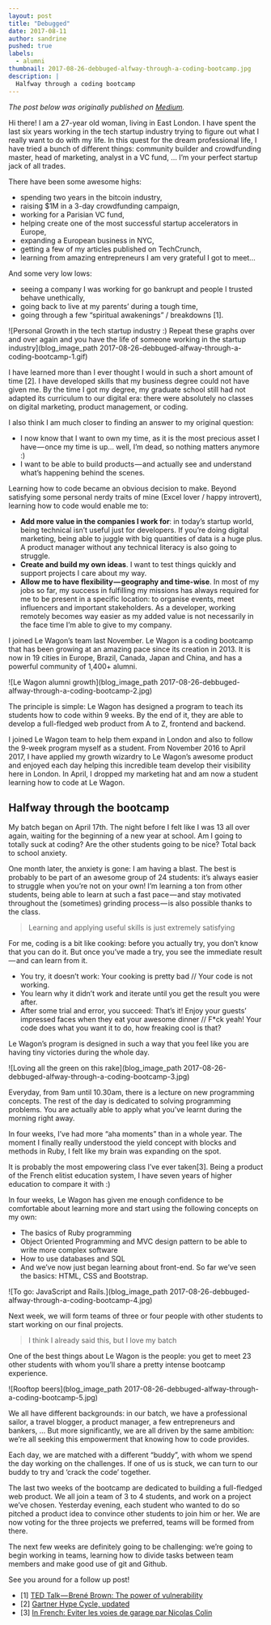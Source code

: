 ```yaml
---
layout: post
title: "Debugged"
date: 2017-08-11
author: sandrine
pushed: true
labels:
  - alumni
thumbnail: 2017-08-26-debbuged-alfway-through-a-coding-bootcamp.jpg
description: |
  Halfway through a coding bootcamp
---
```


*The post below was originally published on [Medium](https://medium.com/@SandrineAy/debugged-8c936a021353).*

Hi there! I am a 27-year old woman, living in East London. I have spent the last six years working in the tech startup industry trying to figure out what I really want to do with my life. In this quest for the dream professional life, I have tried a bunch of different things: community builder and crowdfunding master, head of marketing, analyst in a VC fund, … I’m your perfect startup jack of all trades.

There have been some awesome highs:

- spending two years in the bitcoin industry,
- raising $1M in a 3-day crowdfunding campaign,
- working for a Parisian VC fund,
- helping create one of the most successful startup accelerators in Europe,
- expanding a European business in NYC,
- getting a few of my articles published on TechCrunch,
- learning from amazing entrepreneurs I am very grateful I got to meet…

And some very low lows:

- seeing a company I was working for go bankrupt and people I trusted behave unethically,
- going back to live at my parents’ during a tough time,
- going through a few “spiritual awakenings” / breakdowns [1].

![Personal Growth in the tech startup industry :) Repeat these graphs over and over again and you have the life of someone working in the startup industry](blog_image_path 2017-08-26-debbuged-alfway-through-a-coding-bootcamp-1.gif)

I have learned more than I ever thought I would in such a short amount of time [2]. I have developed skills that my business degree could not have given me. By the time I got my degree, my graduate school still had not adapted its curriculum to our digital era: there were absolutely no classes on digital marketing, product management, or coding.

I also think I am much closer to finding an answer to my original question:

- I now know that I want to own my time, as it is the most precious asset I have — once my time is up… well, I’m dead, so nothing matters anymore :)
- I want to be able to build products — and actually see and understand what’s happening behind the scenes.

Learning how to code became an obvious decision to make. Beyond satisfying some personal nerdy traits of mine (Excel lover / happy introvert), learning how to code would enable me to:

- **Add more value in the companies I work for**: in today’s startup world, being technical isn’t useful just for developers. If you’re doing digital marketing, being able to juggle with big quantities of data is a huge plus. A product manager without any technical literacy is also going to struggle.
- **Create and build my own ideas**. I want to test things quickly and support projects I care about my way.
- **Allow me to have flexibility — geography and time-wise**. In most of my jobs so far, my success in fulfilling my missions has always required for me to be present in a specific location: to organise events, meet influencers and important stakeholders. As a developer, working remotely becomes way easier as my added value is not necessarily in the face time I’m able to give to my company.

I joined Le Wagon’s team last November. Le Wagon is a coding bootcamp that has been growing at an amazing pace since its creation in 2013. It is now in 19 cities in Europe, Brazil, Canada, Japan and China, and has a powerful community of 1,400+ alumni.

![Le Wagon alumni growth](blog_image_path 2017-08-26-debbuged-alfway-through-a-coding-bootcamp-2.jpg)

The principle is simple: Le Wagon has designed a program to teach its students how to code within 9 weeks. By the end of it, they are able to develop a full-fledged web product from A to Z, frontend and backend.

I joined Le Wagon team to help them expand in London and also to follow the 9-week program myself as a student. From November 2016 to April 2017, I have applied my growth wizardry to Le Wagon’s awesome product and enjoyed each day helping this incredible team develop their visibility here in London. In April, I dropped my marketing hat and am now a student learning how to code at Le Wagon.

## Halfway through the bootcamp

My batch began on April 17th. The night before I felt like I was 13 all over again, waiting for the beginning of a new year at school. Am I going to totally suck at coding? Are the other students going to be nice? Total back to school anxiety.

One month later, the anxiety is gone: I am having a blast. The best is probably to be part of an awesome group of 24 students: it’s always easier to struggle when you’re not on your own! I’m learning a ton from other students, being able to learn at such a fast pace — and stay motivated throughout the (sometimes) grinding process — is also possible thanks to the class.

> Learning and applying useful skills is just extremely satisfying

For me, coding is a bit like cooking: before you actually try, you don’t know that you can do it. But once you’ve made a try, you see the immediate result — and can learn from it.

- You try, it doesn’t work: Your cooking is pretty bad // Your code is not working.
- You learn why it didn’t work and iterate until you get the result you were after.
- After some trial and error, you succeed: That’s it! Enjoy your guests’ impressed faces when they eat your awesome dinner // F*ck yeah! Your code does what you want it to do, how freaking cool is that?

Le Wagon’s program is designed in such a way that you feel like you are having tiny victories during the whole day.

![Loving all the green on this rake](blog_image_path 2017-08-26-debbuged-alfway-through-a-coding-bootcamp-3.jpg)

Everyday, from 9am until 10.30am, there is a lecture on new programming concepts. The rest of the day is dedicated to solving programming problems. You are actually able to apply what you’ve learnt during the morning right away.

In four weeks, I’ve had more “aha moments” than in a whole year. The moment I finally really understood the yield concept with blocks and methods in Ruby, I felt like my brain was expanding on the spot.

It is probably the most empowering class I’ve ever taken[3]. Being a product of the French elitist education system, I have seven years of higher education to compare it with :)

In four weeks, Le Wagon has given me enough confidence to be comfortable about learning more and start using the following concepts on my own:

- The basics of Ruby programming
- Object Oriented Programming and MVC design pattern to be able to write more complex software
- How to use databases and SQL
- And we’ve now just began learning about front-end. So far we’ve seen the basics: HTML, CSS and Bootstrap.

![To go: JavaScript and Rails.](blog_image_path 2017-08-26-debbuged-alfway-through-a-coding-bootcamp-4.jpg)

Next week, we will form teams of three or four people with other students to start working on our final projects.

> I think I already said this, but I love my batch

One of the best things about Le Wagon is the people: you get to meet 23 other students with whom you’ll share a pretty intense bootcamp experience.

![Rooftop beers](blog_image_path 2017-08-26-debbuged-alfway-through-a-coding-bootcamp-5.jpg)

We all have different backgrounds: in our batch, we have a professional sailor, a travel blogger, a product manager, a few entrepreneurs and bankers, … But more significantly, we are all driven by the same ambition: we’re all seeking this empowerment that knowing how to code provides.

Each day, we are matched with a different “buddy”, with whom we spend the day working on the challenges. If one of us is stuck, we can turn to our buddy to try and ‘crack the code’ together.

The last two weeks of the bootcamp are dedicated to building a full-fledged web product. We all join a team of 3 to 4 students, and work on a project we’ve chosen. Yesterday evening, each student who wanted to do so pitched a product idea to convince other students to join him or her. We are now voting for the three projects we preferred, teams will be formed from there.

The next few weeks are definitely going to be challenging: we’re going to begin working in teams, learning how to divide tasks between team members and make good use of git and Github.

See you around for a follow up post!


- [1] [TED Talk — Brené Brown: The power of vulnerability](https://www.ted.com/talks/brene_brown_on_vulnerability#t-678096)
- [2] [Gartner Hype Cycle, updated](https://www.forbes.com/sites/louiscolumbus/2016/08/21/gartner-hype-cycle-for-emerging-technologies-2016-adds-blockchain-machine-learning-for-first-time)
- [3] [In French: Eviter les voies de garage par Nicolas Colin](http://tempsreel.nouvelobs.com/economie/20161228.OBS3157/formation-eviter-les-voies-de-garage-par-nicolas-colin.html)

